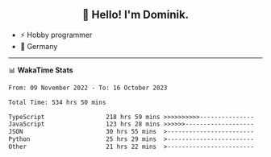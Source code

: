 <h2 align="center">👋 Hello! I'm Dominik.</h2>

- ⚡ Hobby programmer
- 📍 Germany

---
📊 **WakaTime Stats**
<!--START_SECTION:waka-->

```txt
From: 09 November 2022 - To: 16 October 2023

Total Time: 534 hrs 50 mins

TypeScript                 218 hrs 59 mins >>>>>>>>>>---------------   40.95 %
JavaScript                 123 hrs 28 mins >>>>>>-------------------   23.09 %
JSON                       30 hrs 55 mins  >------------------------   05.78 %
Python                     25 hrs 29 mins  >------------------------   04.77 %
Other                      21 hrs 22 mins  >------------------------   04.00 %
```

<!--END_SECTION:waka-->

